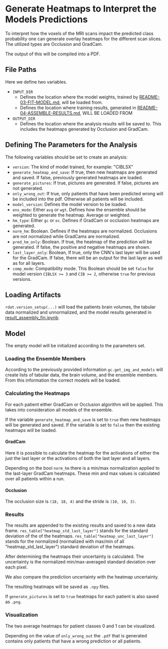 # Generate Heatmaps to Interpret the Models Predictions
To interpret how the voxels of the MRI scans impact the predicted class probability one can generate overlay heatmaps for the different scan slices. The utilized types are Occlusion and GradCam. 

The output of this will be compiled into a PDF.

## File Paths
Here we define two variables. 
* `INPUT_DIR`
  * Defines the location where the model weights, trained by [README-03-FIT-MODEL.md](README-03-FIT-MODEL.md), will be loaded from.
  * Defines the location where training results, generated in [README-04-ASSEMBLE-RESULTS.md](README-04-ASSEMBLE-RESULTS.md), WILL BE LOADED FROM
* `OUTPUT_DIR`
  * Defines the location where the analysis results will be saved to. This includes the heatmaps generated by Occlusion and GradCam.

## Defining The Parameters for the Analysis
The following variables should be set to create an analysis:
* `version`: The kind of model trained, for example: "CIBLSX"
* `generate_heatmap_and_save`: If true, then new heatmaps are generated and saved. If false, previously generated heatmaps are  loaded.
* `generate_pictures`: If true, pictures are generated. If false, pictures are not generated.
* `only_wrong_out`: If true, only patients that have been predicted wrong will be included into the pdf. Otherwise all patients will be included.
* `model_version`: Defines the model version to be loaded.
* `ens_mode`: Either `avg` or `wgt`. Defines how the ensemble should be weighted to generate the heatmap. Average or weighted. 
* `hm_type`: Either `gc` or `oc`. Defines if GradCam or occlusion heatmaps are generated.
* `norm_hm`: Boolean. Defines if the heatmaps are normalized. Occlusions are not normalized while GradCams are normalized.
* `pred_hm_only`: Boolean. If true, the heatmap of the prediction will be generated. If false, the positive and negative heatmaps are shown.
* `last_layer_only`: Boolean, If true, only the CNN's last layer will be used for the GradCam. If false, there will be an output for the last layer as well as for all layers.
* `comp_mode`: Compatibility mode. This Boolean should be set ``false`` for model version `CIBLSX >= 3` and `CIB >= 2`, otherwise ``true`` for previous versions. 

## Loading Artifacts
`rdat.version_setup(...)` will load the patients brain volumes, the tabular data normalized and unnormalized, and the model results generated in [result_assembly_fin.ipynb](result_assembly_fin.ipynb).

## Model
The empty model will be initialized according to the parameters set.

### Loading the Ensemble Members 
According to the previously provided information `gc.get_img_and_models` will create lists of tabular data, the brain volume, and the ensemble members. From this information the correct models will be loaded.

### Calculating the Heatmaps
For each patient either GradCam or Occlusion algorithm will be applied. This takes into consideration all models of the ensemble.

If the variable `generate_heatmap_and_save` is set to ``true`` then new heatmaps will be generated and saved. If the variable is set to ``false`` then the existing heatmaps will be loaded.

#### GradCam
Here it is possible to calculate the heatmap for the activations of either the just the last layer or the activations of both the last layer and all layers. 

Depending on the bool `norm_hm` there is a min/max normalization applied to the last-layer GradCam heatmaps. These min and max values is calculated over all patients within a run.

#### Occlusion
The occlusion size is `(18, 18, 4)` and the stride is `(10, 10, 3)`.

### Results
The results are appended to the existing results and saved to a new data frame. `res_table["heatmap_std_last_layer"]` stands for the standard deviation of the of the heatmaps. `res_table["heatmap_unc_last_layer"]` stands for the normalized (normalized with max/min of all "heatmap_std_last_layer") standard deviation of the heatmaps.

After determining the heatmaps their uncertainty is calculated. The uncertainty is the normalized min/max-averaged standard deviation over each pixel.

We also compare the prediction uncertainty with the heatmap uncertainty.

The resulting heatmaps will be saved as `.npy` files.

If `generate_pictures` is set to `true` heatmaps for each patient is also saved as `.png`.

### Visualization
The two average heatmaps for patient classes 0 and 1 can be visualized. 

Depending on the value of `only_wrong_out` the `.pdf` that is generated contains only patients that have a wrong prediction or all patients.
